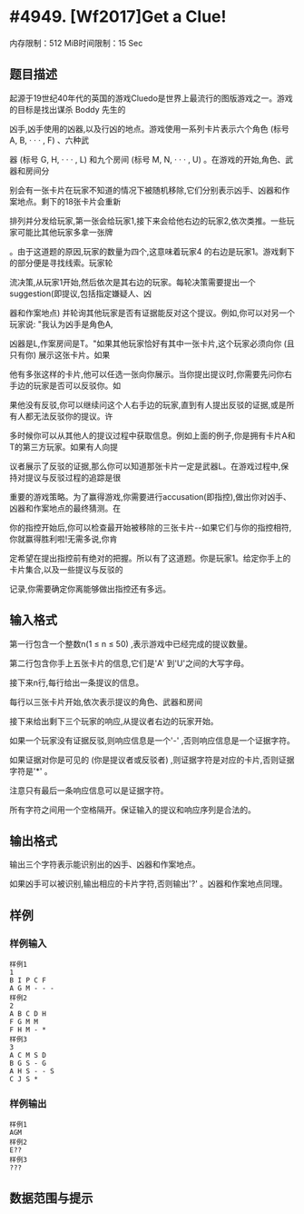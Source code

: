# #4949. [Wf2017]Get a Clue!

内存限制：512 MiB时间限制：15 Sec

## 题目描述

起源于19世纪40年代的英国的游戏Cluedo是世界上最流行的图版游戏之一。游戏的目标是找出谋杀 Boddy 先生的

凶手,凶手使用的凶器,以及行凶的地点。游戏使用一系列卡片表示六个角色 (标号A, B, &middot; &middot; &middot; , F) 、六种武

器 (标号 G, H, &middot; &middot; &middot; , L) 和九个房间 (标号 M, N, &middot; &middot; &middot; , U) 。在游戏的开始,角色、武器和房间分

别会有一张卡片在玩家不知道的情况下被随机移除,它们分别表示凶手、凶器和作案地点。剩下的18张卡片会重新

排列并分发给玩家,第一张会给玩家1,接下来会给他右边的玩家2,依次类推。一些玩家可能比其他玩家多拿一张牌

。由于这道题的原因,玩家的数量为四个,这意味着玩家4 的右边是玩家1。游戏剩下的部分便是寻找线索。玩家轮

流决策,从玩家1开始,然后依次是其右边的玩家。每轮决策需要提出一个suggestion(即提议,包括指定嫌疑人、凶

器和作案地点) 并轮询其他玩家是否有证据能反对这个提议。例如,你可以对另一个玩家说: "我认为凶手是角色A,

凶器是L,作案房间是T。"如果其他玩家恰好有其中一张卡片,这个玩家必须向你 (且只有你) 展示这张卡片。如果

他有多张这样的卡片,他可以任选一张向你展示。当你提出提议时,你需要先问你右手边的玩家是否可以反驳你。如

果他没有反驳,你可以继续问这个人右手边的玩家,直到有人提出反驳的证据,或是所有人都无法反驳你的提议。许

多时候你可以从其他人的提议过程中获取信息。例如上面的例子,你是拥有卡片A和T的第三方玩家。如果有人向提

议者展示了反驳的证据,那么你可以知道那张卡片一定是武器L。在游戏过程中,保持对提议与反驳过程的追踪是很

重要的游戏策略。为了赢得游戏,你需要进行accusation(即指控),做出你对凶手、凶器和作案地点的最终猜测。在

你的指控开始后,你可以检查最开始被移除的三张卡片--如果它们与你的指控相符,你就赢得胜利啦!无需多说,你肯

定希望在提出指控前有绝对的把握。所以有了这道题。你是玩家1。给定你手上的卡片集合,以及一些提议与反驳的

记录,你需要确定你离能够做出指控还有多远。

## 输入格式

第一行包含一个整数n(1 &le; n &le; 50) ,表示游戏中已经完成的提议数量。

第二行包含你手上五张卡片的信息,它们是'A' 到'U'之间的大写字母。

接下来n行,每行给出一条提议的信息。

每行以三张卡片开始,依次表示提议的角色、武器和房间

接下来给出剩下三个玩家的响应,从提议者右边的玩家开始。

如果一个玩家没有证据反驳,则响应信息是一个'-' ,否则响应信息是一个证据字符。

如果证据对你是可见的 (你是提议者或反驳者) ,则证据字符是对应的卡片,否则证据字符是'*' 。

注意只有最后一条响应信息可以是证据字符。

所有字符之间用一个空格隔开。保证输入的提议和响应序列是合法的。

## 输出格式

输出三个字符表示能识别出的凶手、凶器和作案地点。

如果凶手可以被识别,输出相应的卡片字符,否则输出'?' 。凶器和作案地点同理。

## 样例

### 样例输入

    
    样例1
    1
    B I P C F
    A G M - - -
    样例2
    2
    A B C D H
    F G M M
    F H M - *
    样例3
    3
    A C M S D
    B G S - G
    A H S - - S
    C J S *
    

### 样例输出

    
    样例1
    AGM
    样例2
    E??
    样例3
    ???
    

## 数据范围与提示
